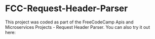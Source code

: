 # FCC-Request-Header-Parser
This project was coded as part of the FreeCodeCamp Apis and Microservices Projects - Request Header Parser. You can also try it out here:
